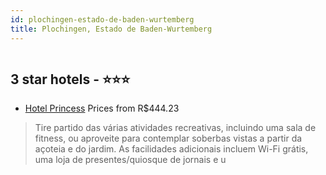 ```yaml
---
id: plochingen-estado-de-baden-wurtemberg
title: Plochingen, Estado de Baden-Wurtemberg
---
```


<center><img src="https://assets.cosmos-data.com/thumbnails/large/40/037b8f984e40142d1ae24a31e194c9fe/JP872756.jpg" alt="" /></center>


##  3 star hotels - ⭐️⭐️⭐️

-    [Hotel Princess](https://www.hurb.com/br/aud/https://www.hurb.com/br/hotels/plochingen/hotel-princess-HT-GWRS?cmp=18055) Prices from R$444.23
   > Tire partido das várias atividades recreativas, incluindo uma sala de fitness, ou aproveite para contemplar soberbas vistas a partir da açoteia e do jardim. As facilidades adicionais incluem Wi-Fi grátis, uma loja de presentes/quiosque de jornais e u
